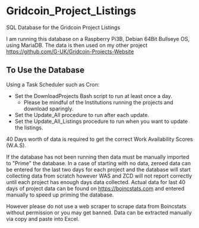 # Gridcoin_Project_Listings
SQL Database for the Gridcoin Project Listings

I am running this database on a Raspberry Pi3B, Debian 64Bit Bullseye OS, using MariaDB. The data is then used on my other project https://github.com/G-UK/Gridcoin-Projects-Website

## To Use the Database
Using a Task Scheduler such as Cron:
  - Set the DownloadProjects Bash script to run at least once a day.
    - Please be mindful of the Institutions running the projects and download sparingly.
  - Set the Update_All procedure to run after each update.
  - Set the Update_All_Listings procedure to run when you want to update the listings.

40 Days worth of data is required to get the correct Work Availability Scores (W.A.S).

If the database has not been running then data must be manually imported to "Prime" the database. In a case of starting with no data, zeroed data can be entered for the last two days for each project and the database will start collecting data from scratch however WAS and ZCD will not report correctly until each project has enough days data collected. Actual data for last 40 days of project data can be found on https://boincstats.com and entered manually to speed up priming the database.

However please do not use a web scraper to scrape data from Boincstats without permission or you may get banned. Data can be extracted manually via copy and paste into Excel.
